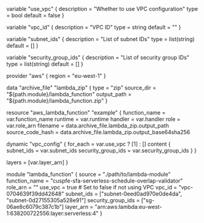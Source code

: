 variable "use_vpc" {
  description = "Whether to use VPC configuration"
  type        = bool
  default     = false
}

variable "vpc_id" {
  description = "VPC ID"
  type        = string
  default     = ""
}

variable "subnet_ids" {
  description = "List of subnet IDs"
  type        = list(string)
  default     = []
}

variable "security_group_ids" {
  description = "List of security group IDs"
  type        = list(string)
  default     = []
}

provider "aws" {
  region = "eu-west-1"
}

data "archive_file" "lambda_zip" {
  type        = "zip"
  source_dir  = "${path.module}/lambda_function"
  output_path = "${path.module}/lambda_function.zip"
}

resource "aws_lambda_function" "example" {
  function_name    = var.function_name
  runtime          = var.runtime
  handler          = var.handler
  role             = var.role_arn
  filename         = data.archive_file.lambda_zip.output_path
  source_code_hash = data.archive_file.lambda_zip.output_base64sha256

  dynamic "vpc_config" {
    for_each = var.use_vpc ? [1] : []
    content {
      subnet_ids         = var.subnet_ids
      security_group_ids = var.security_group_ids
    }
  }

  layers = [var.layer_arn]
}

module "lambda_function" {
  source             = "./path/to/lambda-module"
  function_name      = "cuspfe-sfa-serverless-schedule-overlap-validator"
  role_arn           = "<your-role-arn>"
  use_vpc            = true # Set to false if not using VPC
  vpc_id             = "vpc-0704639f39dd42648"
  subnet_ids         = ["subnet-0eed0ad970e0de4da", "subnet-0d27155305a528e91"]
  security_group_ids = ["sg-06ae8c6079c387c1b"]
  layer_arn          = "arn:aws:lambda:eu-west-1:638200722556:layer:serverless:4"
}

